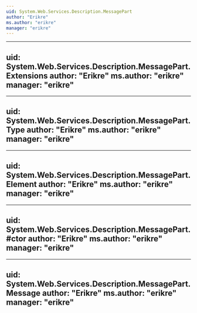 ```yaml
---
uid: System.Web.Services.Description.MessagePart
author: "Erikre"
ms.author: "erikre"
manager: "erikre"
---
```


---
uid: System.Web.Services.Description.MessagePart.Extensions
author: "Erikre"
ms.author: "erikre"
manager: "erikre"
---

---
uid: System.Web.Services.Description.MessagePart.Type
author: "Erikre"
ms.author: "erikre"
manager: "erikre"
---

---
uid: System.Web.Services.Description.MessagePart.Element
author: "Erikre"
ms.author: "erikre"
manager: "erikre"
---

---
uid: System.Web.Services.Description.MessagePart.#ctor
author: "Erikre"
ms.author: "erikre"
manager: "erikre"
---

---
uid: System.Web.Services.Description.MessagePart.Message
author: "Erikre"
ms.author: "erikre"
manager: "erikre"
---

